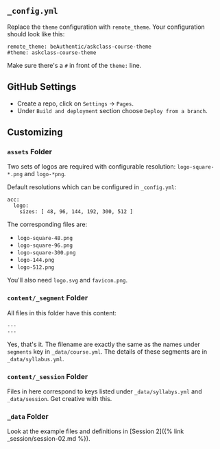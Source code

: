 ## `_config.yml`

Replace the `theme` configuration with `remote_theme`.
Your configuration should look like this:

```
remote_theme: beAuthentic/askclass-course-theme
#theme: askclass-course-theme
```

Make sure there's a `#` in front of the `theme:` line.

## GitHub Settings

- Create a repo, click on `Settings` -> `Pages`.
- Under `Build and deployment` section choose `Deploy from a branch`.

## Customizing

### `assets` Folder

Two sets of logos are required with configurable resolution:
`logo-square-*.png` and `logo-*png`.

Default resolutions which can be configured in `_config.yml`:

```
acc:
  logo:
    sizes: [ 48, 96, 144, 192, 300, 512 ]
```

The corresponding files are:

- `logo-square-48.png`
- `logo-square-96.png`
- `logo-square-300.png`
- `logo-144.png`
- `logo-512.png`

You'll also need `logo.svg` and `favicon.png`.

### `content/_segment` Folder

All files in this folder have this content:

```
---
---
```

Yes, that's it. The filename are exactly the same as the names under `segments` key in `_data/course.yml`.
The details of these segments are in `_data/syllabus.yml`.

### `content/_session` Folder

Files in here correspond to keys listed under `_data/syllabys.yml` and `_data/session`.
Get creative with this.

### `_data` Folder

Look at the example files and definitions in [Session 2]({% link _session/session-02.md %}).
